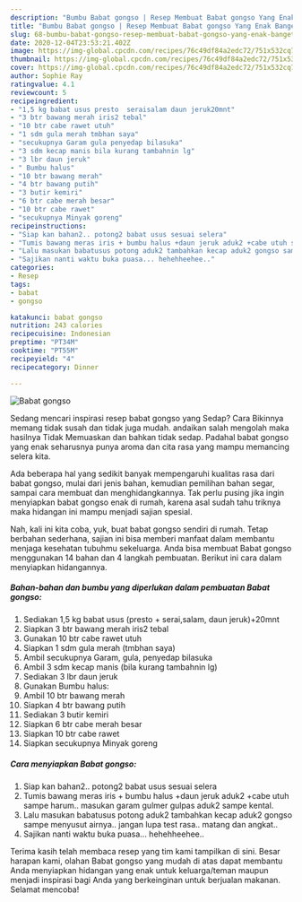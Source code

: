 ```yaml
---
description: "Bumbu Babat gongso | Resep Membuat Babat gongso Yang Enak Banget"
title: "Bumbu Babat gongso | Resep Membuat Babat gongso Yang Enak Banget"
slug: 68-bumbu-babat-gongso-resep-membuat-babat-gongso-yang-enak-banget
date: 2020-12-04T23:53:21.402Z
image: https://img-global.cpcdn.com/recipes/76c49df84a2edc72/751x532cq70/babat-gongso-foto-resep-utama.jpg
thumbnail: https://img-global.cpcdn.com/recipes/76c49df84a2edc72/751x532cq70/babat-gongso-foto-resep-utama.jpg
cover: https://img-global.cpcdn.com/recipes/76c49df84a2edc72/751x532cq70/babat-gongso-foto-resep-utama.jpg
author: Sophie Ray
ratingvalue: 4.1
reviewcount: 5
recipeingredient:
- "1,5 kg babat usus presto  seraisalam daun jeruk20mnt"
- "3 btr bawang merah iris2 tebal"
- "10 btr cabe rawet utuh"
- "1 sdm gula merah tmbhan saya"
- "secukupnya Garam gula penyedap bilasuka"
- "3 sdm kecap manis bila kurang tambahnin lg"
- "3 lbr daun jeruk"
- " Bumbu halus"
- "10 btr bawang merah"
- "4 btr bawang putih"
- "3 butir kemiri"
- "6 btr cabe merah besar"
- "10 btr cabe rawet"
- "secukupnya Minyak goreng"
recipeinstructions:
- "Siap kan bahan2.. potong2 babat usus sesuai selera"
- "Tumis bawang meras iris + bumbu halus +daun jeruk aduk2 +cabe utuh sampe harum.. masukan garam gulmer gulpas aduk2 sampe kental."
- "Lalu masukan babatusus potong aduk2 tambahkan kecap aduk2 gongso sampe menyusut airnya.. jangan lupa test rasa.. matang dan angkat.."
- "Sajikan nanti waktu buka puasa... hehehheehee.."
categories:
- Resep
tags:
- babat
- gongso

katakunci: babat gongso 
nutrition: 243 calories
recipecuisine: Indonesian
preptime: "PT34M"
cooktime: "PT55M"
recipeyield: "4"
recipecategory: Dinner

---
```



![Babat gongso](https://img-global.cpcdn.com/recipes/76c49df84a2edc72/751x532cq70/babat-gongso-foto-resep-utama.jpg)

Sedang mencari inspirasi resep babat gongso yang Sedap? Cara Bikinnya memang tidak susah dan tidak juga mudah. andaikan salah mengolah maka hasilnya Tidak Memuaskan dan bahkan tidak sedap. Padahal babat gongso yang enak seharusnya punya aroma dan cita rasa yang mampu memancing selera kita.

Ada beberapa hal yang sedikit banyak mempengaruhi kualitas rasa dari babat gongso, mulai dari jenis bahan, kemudian pemilihan bahan segar, sampai cara membuat dan menghidangkannya. Tak perlu pusing jika ingin menyiapkan babat gongso enak di rumah, karena asal sudah tahu triknya maka hidangan ini mampu menjadi sajian spesial.




Nah, kali ini kita coba, yuk, buat babat gongso sendiri di rumah. Tetap berbahan sederhana, sajian ini bisa memberi manfaat dalam membantu menjaga kesehatan tubuhmu sekeluarga. Anda bisa membuat Babat gongso menggunakan 14 bahan dan 4 langkah pembuatan. Berikut ini cara dalam menyiapkan hidangannya.

<!--inarticleads1-->

##### Bahan-bahan dan bumbu yang diperlukan dalam pembuatan Babat gongso:

1. Sediakan 1,5 kg babat usus (presto + serai,salam, daun jeruk)+20mnt
1. Siapkan 3 btr bawang merah iris2 tebal
1. Gunakan 10 btr cabe rawet utuh
1. Siapkan 1 sdm gula merah (tmbhan saya)
1. Ambil secukupnya Garam, gula, penyedap bilasuka
1. Ambil 3 sdm kecap manis (bila kurang tambahnin lg)
1. Sediakan 3 lbr daun jeruk
1. Gunakan  Bumbu halus:
1. Ambil 10 btr bawang merah
1. Siapkan 4 btr bawang putih
1. Sediakan 3 butir kemiri
1. Siapkan 6 btr cabe merah besar
1. Siapkan 10 btr cabe rawet
1. Siapkan secukupnya Minyak goreng




<!--inarticleads2-->

##### Cara menyiapkan Babat gongso:

1. Siap kan bahan2.. potong2 babat usus sesuai selera
1. Tumis bawang meras iris + bumbu halus +daun jeruk aduk2 +cabe utuh sampe harum.. masukan garam gulmer gulpas aduk2 sampe kental.
1. Lalu masukan babatusus potong aduk2 tambahkan kecap aduk2 gongso sampe menyusut airnya.. jangan lupa test rasa.. matang dan angkat..
1. Sajikan nanti waktu buka puasa... hehehheehee..




Terima kasih telah membaca resep yang tim kami tampilkan di sini. Besar harapan kami, olahan Babat gongso yang mudah di atas dapat membantu Anda menyiapkan hidangan yang enak untuk keluarga/teman maupun menjadi inspirasi bagi Anda yang berkeinginan untuk berjualan makanan. Selamat mencoba!
